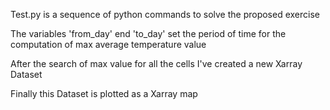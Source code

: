 Test.py is a sequence of python commands to solve the proposed exercise 

The variables 'from_day' end 'to_day' set the period of time for the computation of max average temperature value 

After the search of max value for all the cells I've created a new Xarray Dataset 

Finally this Dataset is plotted as a Xarray map 
